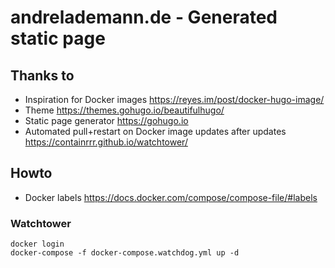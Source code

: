 # andrelademann.de - Generated static page

## Thanks to

- Inspiration for Docker images https://reyes.im/post/docker-hugo-image/
- Theme https://themes.gohugo.io/beautifulhugo/
- Static page generator https://gohugo.io
- Automated pull+restart on Docker image updates after updates https://containrrr.github.io/watchtower/

## Howto

- Docker labels https://docs.docker.com/compose/compose-file/#labels

### Watchtower

```login
docker login
docker-compose -f docker-compose.watchdog.yml up -d
```
